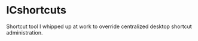 # ICshortcuts
Shortcut tool I whipped up at work to override centralized desktop shortcut administration.
